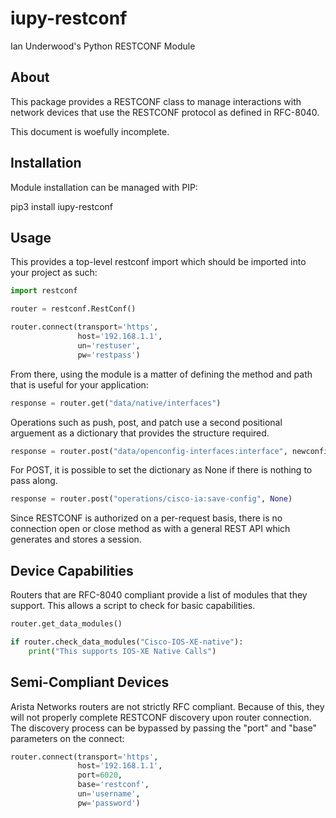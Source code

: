 # iupy-restconf

Ian Underwood's Python RESTCONF Module

## About

This package provides a RESTCONF class to manage interactions with network devices that use the RESTCONF protocol as defined in RFC-8040.

This document is woefully incomplete.

## Installation

Module installation can be managed with PIP:

pip3 install iupy-restconf

## Usage

This provides a top-level restconf import which should be imported into your project as such:

```python
import restconf

router = restconf.RestConf()

router.connect(transport='https',
               host='192.168.1.1',
               un='restuser',
               pw='restpass')
```

From there, using the module is a matter of defining the method and path that is useful for your application:

```python
response = router.get("data/native/interfaces")
```

Operations such as push, post, and patch use a second positional arguement as a dictionary that provides the structure required.

```python
response = router.post("data/openconfig-interfaces:interface", newconfig_dict)
```

For POST, it is possible to set the dictionary as None if there is nothing to pass along.

```python
response = router.post("operations/cisco-ia:save-config", None)
```

Since RESTCONF is authorized on a per-request basis, there is no connection open or close method as with a general REST API which generates and stores a session.

## Device Capabilities

Routers that are RFC-8040 compliant provide a list of modules that they support.  This allows a script to check for basic capabilities.

```python
router.get_data_modules()

if router.check_data_modules("Cisco-IOS-XE-native"):
    print("This supports IOS-XE Native Calls")
```

## Semi-Compliant Devices

Arista Networks routers are not strictly RFC compliant.  Because of this, they will not properly complete RESTCONF discovery upon router connection.  The discovery process can be bypassed by passing the "port" and "base" parameters on the connect:

```python
router.connect(transport='https',
               host='192.168.1.1',
               port=6020,
               base='restconf',
               un='username',
               pw='password')
```